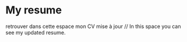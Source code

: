 # My resume
retrouver dans cette espace mon CV mise à jour // 
In this space you can see my updated resume.

